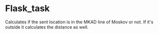 # Flask_task
Calculates if the sent location is in the MKAD line of Moskov or not. If it's outside it calculates the distance as well.
